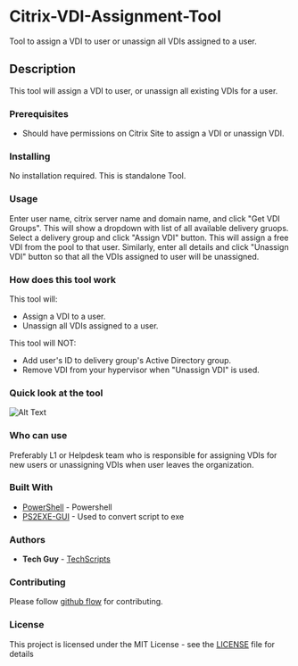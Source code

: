# Citrix-VDI-Assignment-Tool

Tool to assign a VDI to user or unassign all VDIs assigned to a user.

## Description

This tool will assign a VDI to user, or unassign all existing VDIs for a user.

### Prerequisites

* Should have permissions on Citrix Site to assign a VDI or unassign VDI.

### Installing

No installation required. This is standalone Tool. 

### Usage

Enter user name, citrix server name and domain name, and click "Get VDI Groups". This will show a dropdown with list of all available delivery gruops. Select a delivery group and click "Assign VDI" button. This will assign a free VDI from the pool to that user. Similarly, enter all details and click "Unassign VDI" button so that all the VDIs assigned to user will be unassigned.

### How does this tool work

This tool will:

* Assign a VDI to a user.
* Unassign all VDIs assigned to a user.

This tool will NOT:

* Add user's ID to delivery group's Active Directory group.
* Remove VDI from your hypervisor when "Unassign VDI" is used.

### Quick look at the tool

![Alt Text](https://github.com/TechScripts/Citrix-VDI-Assignment-Tool/blob/main/VDI%20Assignment%20Tool.PNG)

### Who can use

Preferably L1 or Helpdesk team who is responsible for assigning VDIs for new users or unassigning VDIs when user leaves the organization.

### Built With

* [PowerShell](https://en.wikipedia.org/wiki/PowerShell) - Powershell
* [PS2EXE-GUI](https://gallery.technet.microsoft.com/scriptcenter/PS2EXE-GUI-Convert-e7cb69d5) - Used to convert script to exe

### Authors

* **Tech Guy** - [TechScripts](https://github.com/TechScripts)

### Contributing

Please follow [github flow](https://guides.github.com/introduction/flow/index.html) for contributing.

### License

This project is licensed under the MIT License - see the [LICENSE](LICENSE) file for details
